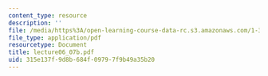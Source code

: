 ```yaml
---
content_type: resource
description: ''
file: /media/https%3A/open-learning-course-data-rc.s3.amazonaws.com/1-34-waste-containment-and-remediation-technology-spring-2004/315e137f9d8b684f09797f9b49a35b20_lecture06_07b.pdf
file_type: application/pdf
resourcetype: Document
title: lecture06_07b.pdf
uid: 315e137f-9d8b-684f-0979-7f9b49a35b20
---
```

